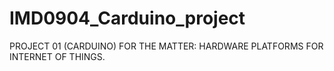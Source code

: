 # IMD0904_Carduino_project
PROJECT 01 (CARDUINO) FOR THE MATTER: HARDWARE PLATFORMS FOR INTERNET OF THINGS.
